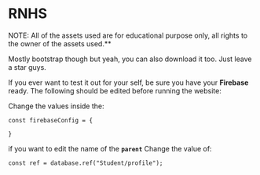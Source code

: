 # RNHS

NOTE: All of the assets used are for educational purpose only, all rights to the owner of the assets used.**

Mostly bootstrap though but yeah, you can also download it too. Just leave a star guys.




If you ever want to test it out for your self, be sure you have your **Firebase** ready.
The following should be edited before running the website:

Change the values inside the:
```
const firebaseConfig = {

}
```

if you want to edit the name of the **`parent`**
Change the value of:
```
const ref = database.ref("Student/profile");
```
